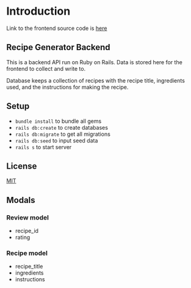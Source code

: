 # Introduction

Link to the frontend source code is [here](https://github.com/Swislok-Dev/recipe_generator_frontend)

## Recipe Generator Backend

This is a backend API run on Ruby on Rails. Data is stored here for the frontend to collect and write to.

Database keeps a collection of recipes with the recipe title, ingredients used, and the instructions for making the recipe.

## Setup

- `bundle install` to bundle all gems
- `rails db:create` to create databases
- `rails db:migrate` to get all migrations
- `rails db:seed` to input seed data
- `rails s` to start server

## License

[MIT](https://github.com/Swislok-Dev/Gunstore/blob/master/LICENSE.md)

## Modals

### Review model

- recipe_id
- rating

### Recipe model

- recipe_title
- ingredients
- instructions
